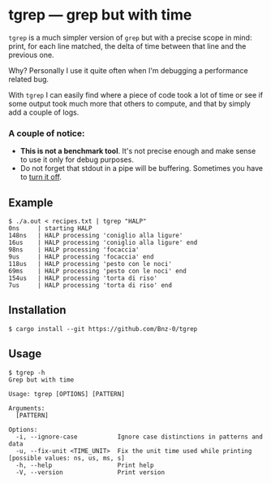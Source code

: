 # tgrep — grep but with time

`tgrep` is a much simpler version of `grep` but with a precise scope in mind:
print, for each line matched, the delta of time between that line and the previous one.

Why? Personally I use it quite often when I'm debugging a performance related bug.

With `tgrep` I can easily find where a piece of code took a lot of time or see if some output took much more that others to compute, and that by simply add a couple of logs.

### A couple of notice:
- **This is not a benchmark tool**. It's not precise enough and make sense to use it only for debug purposes.
- Do not forget that stdout in a pipe will be buffering. Sometimes you have to [turn it off](https://unix.stackexchange.com/questions/25372/turn-off-buffering-in-pipe).

## Example
```console
$ ./a.out < recipes.txt | tgrep "HALP"
0ns     | starting HALP
148ns   | HALP processing 'coniglio alla ligure'
16us    | HALP processing 'coniglio alla ligure' end
98ns    | HALP processing 'focaccia'
9us     | HALP processing 'focaccia' end
118us   | HALP processing 'pesto con le noci'
69ms    | HALP processing 'pesto con le noci' end
154us   | HALP processing 'torta di riso'
7us     | HALP processing 'torta di riso' end
```

## Installation
```console
$ cargo install --git https://github.com/Bnz-0/tgrep
```

## Usage
```console
$ tgrep -h
Grep but with time

Usage: tgrep [OPTIONS] [PATTERN]

Arguments:
  [PATTERN]

Options:
  -i, --ignore-case           Ignore case distinctions in patterns and data
  -u, --fix-unit <TIME_UNIT>  Fix the unit time used while printing [possible values: ns, us, ms, s]
  -h, --help                  Print help
  -V, --version               Print version
```

